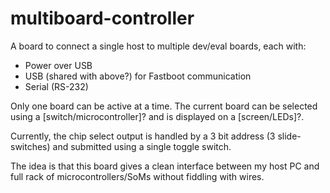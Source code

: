 # multiboard-controller
A board to connect a single host to multiple dev/eval boards, each with:
- Power over USB
- USB (shared with above?) for Fastboot communication 
- Serial (RS-232)

Only one board can be active at a time.  The current board can be selected using a [switch/microcontroller]? and is displayed on a [screen/LEDs]?.

Currently, the chip select output is handled by a 3 bit address (3 slide-switches) and submitted using a single toggle switch.

The idea is that this board gives a clean interface between my host PC and full rack of microcontrollers/SoMs without fiddling with wires. 

